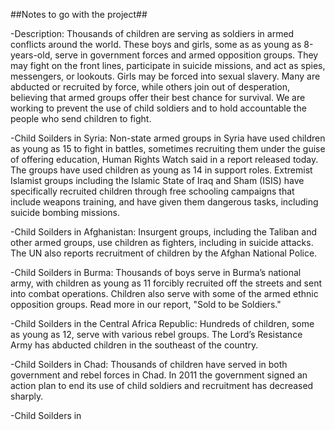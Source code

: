 ##Notes to go with the project##

-Description: Thousands of children are serving as soldiers in armed conflicts around the world. These boys and girls, some as as young as 8-years-old, serve in government forces and armed opposition groups. They may fight on the front lines, participate in suicide missions, and act as spies, messengers, or lookouts. Girls may be forced into sexual slavery. Many are abducted or recruited by force, while others join out of desperation, believing that armed groups offer their best chance for survival. We are working to prevent the use of child soldiers and to hold accountable the people who send children to fight.

-Child Soilders in Syria: Non-state armed groups in Syria have used children as young as 15 to fight in battles, sometimes recruiting them under the guise of offering education, Human Rights Watch said in a report released today. The groups have used children as young as 14 in support roles. Extremist Islamist groups including the Islamic State of Iraq and Sham (ISIS) have specifically recruited children through free schooling campaigns that include weapons training, and have given them dangerous tasks, including suicide bombing missions.

-Child Soilders in Afghanistan:  Insurgent groups, including the Taliban and other armed groups, use children as fighters, including in suicide attacks. The UN also reports recruitment of children by the Afghan National Police.

-Child Soilders in Burma:  Thousands of boys serve in Burma’s national army, with children as young as 11 forcibly recruited off the streets and sent into combat operations. Children also serve with some of the armed ethnic opposition groups. Read more in our report, "Sold to be Soldiers."

-Child Soilders in the Central Africa Republic: Hundreds of children, some as young as 12, serve with various rebel groups. The Lord’s Resistance Army has abducted children in the southeast of the country. 

-Child Soilders in Chad: Thousands of children have served in both government and rebel forces in Chad. In 2011 the government signed an action plan to end its use of child soldiers and recruitment has decreased sharply.

-Child Soilders in
